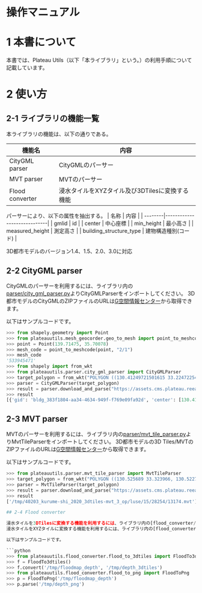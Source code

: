 # 操作マニュアル

# 1 本書について

本書では、Plateau Utils（以下「本ライブラリ」という。）の利用手順について記載しています。

# 2 使い方

## 2-1 ライブラリの機能一覧

本ライブラリの機能は、以下の通りである。

| 機能名   |  内容 |
| --------|-----------------------------|
| CityGML parser |  CityGMLのパーサー |
| MVT parser |  MVTのパーサー |
| Flood converter |  浸水タイルをXYZタイル及び3DTilesに変換する機能 |

パーサーにより、以下の属性を抽出する。
| 名称   |  内容 |
| --------|-----------------------------|
| gmlid | id |
| center |  中心座標 |
| min_height |  最小高さ |
| measured_height |  測定高さ |
| building_structure_type |  建物構造種別(コード) |

3D都市モデルのバージョン1.4、1.5、2.0、3.0に対応

## 2-2 CityGML parser

CityGMLのパーサーを利用するには、ライブラリ内の[parser/city_gml_parser.py](https://github.com/eukarya-inc/plateauutils/blob/main/plateauutils/parser/city_gml_parser.py)よりCityGMLParserをインポートしてください。
3D都市モデルのCityGMLのZIPファイルのURLは[G空間情報センター](https://www.geospatial.jp/ckan/dataset/plateau)から取得できます。

以下はサンプルコードです。
```python
>>> from shapely.geometry import Point
>>> from plateauutils.mesh_geocorder.geo_to_mesh import point_to_meshcode
>>> point = Point(139.71475, 35.70078)
>>> mesh_code = point_to_meshcode(point, "2/1")
>>> mesh_code
'533945471'
>>> from shapely import from_wkt
>>> from plateauutils.parser.city_gml_parser import CityGMLParser
>>> target_polygon = from_wkt("POLYGON ((130.41249721501615 33.224722548534864, 130.41249721501615 33.22506264293093, 130.41621606802997 33.22506264293093, 130.41621606802997 33.224722548534864, 130.41249721501615 33.224722548534864))")
>>> parser = CityGMLParser(target_polygon)
>>> result = parser.download_and_parse("https://assets.cms.plateau.reearth.io/assets/d6/70821e-7f58-4f69-bc34-341875704e78/40203_kurume-shi_2020_citygml_3_op.zip", "/tmp")
>>> result
[{'gid': 'bldg_383f1804-aa34-4634-949f-f769e09fa92d', 'center': [130.41263587199947, 33.22489181671553], 'min_height': 3.805999994277954, 'measured_height': 9.3, 'building_structure_type': '非木造'}, {'gid': 'bldg_877dea60-35d0-4fd9-8b02-852e39c75d81', 'center': [130.41619367090038, 33.22492719812357], 'min_height': 4.454999923706055, 'measured_height': 3.0, 'building_structure_type': '非木造'},...]
```

## 2-3 MVT parser

MVTのパーサーを利用するには、ライブラリ内の[parser/mvt_tile_parser.py](https://github.com/eukarya-inc/plateauutils/blob/main/plateauutils/parser/mvt_tile_parser.py)よりMvtTileParserをインポートしてください。
3D都市モデルの3D Tiles/MVTのZIPファイルのURLは[G空間情報センター](https://www.geospatial.jp/ckan/dataset/plateau)から取得できます。

以下はサンプルコードです。

```python
>>> from plateauutils.parser.mvt_tile_parser import MvtTileParser
>>> target_polygon = from_wkt("POLYGON ((130.525689 33.323966, 130.522728 33.314069, 130.511441 33.308653, 130.501013 33.30937, 130.492516 33.318516, 130.493717 33.325831, 130.504618 33.332249, 130.512857 33.332213, 130.525689 33.323966))")
>>> parser = MvtTileParser(target_polygon)
>>> result = parser.download_and_parse("https://assets.cms.plateau.reearth.io/assets/43/53a0e1-cc14-4228-a5ef-19333a23596d/40203_kurume-shi_2020_3dtiles-mvt_3_op.zip", "/tmp")
>>> result
['/tmp/40203_kurume-shi_2020_3dtiles-mvt_3_op/luse/15/28254/13174.mvt']

## 2-4 Flood converter

浸水タイルを3DTilesに変換する機能を利用するには、ライブラリ内の[flood_converter/flood_to_3dtiles.py](https://github.com/eukarya-inc/plateauutils/blob/main/plateauutils/flood_converter/flood_to_3dtiles.py)よりFloodTo3dtilesをインポートしてください。
浸水タイルをXYZタイルに変換する機能を利用するには、ライブラリ内の[flood_converter/flood_to_png.py](https://github.com/eukarya-inc/plateauutils/blob/main/plateauutils/flood_converter/flood_to_3dtiles.py)よりFloodToPngをインポートしてください。

以下はサンプルコードです。

```python
>>> from plateauutils.flood_converter.flood_to_3dtiles import FloodTo3dtiles
>>> f = FloodTo3dtiles()
>>> f.convert('/tmp/floodmap_depth', '/tmp/depth_3dtiles')
>>> from plateauutils.flood_converter.flood_to_png import FloodToPng
>>> p = FloodToPng('/tmp/floodmap_depth')
>>> p.parse('/tmp/depth_png')
```
